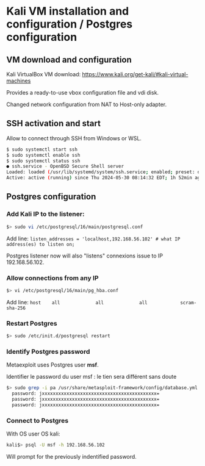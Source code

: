 # Kali VM installation and configuration / Postgres configuration


## VM download and configuration
Kali VirtualBox VM download: https://www.kali.org/get-kali/#kali-virtual-machines

Provides a ready-to-use vbox configuration file and vdi disk.

Changed network configuration from NAT to Host-only adapter.


## SSH activation and start

Allow to connect through SSH from Windows or WSL.

```bash
$ sudo systemctl start ssh
$ sudo systemctl enable ssh
$ sudo systemctl status ssh
● ssh.service - OpenBSD Secure Shell server
Loaded: loaded (/usr/lib/systemd/system/ssh.service; enabled; preset: disabled)
Active: active (running) since Thu 2024-05-30 08:14:32 EDT; 1h 52min ago
```

## Postgres configuration

### Add Kali IP to the listener:

```bash
$> sudo vi /etc/postgresql/16/main/postgresql.conf
```

Add line: `listen_addresses = 'localhost,192.168.56.102' # what IP address(es) to listen on;`

Postgres listener now will also "listens" connexions issue to IP 192.168.56.102.


### Allow connections from any IP

``` bash
$> vi /etc/postgresql/16/main/pg_hba.conf
```
Add line: `host    all             all             all            scram-sha-256`



### Restart Postgres

```bash
$> sudo /etc/init.d/postgresql restart
```

### Identify Postgres password

Metaexploit uses Postgres user **msf**.

Identifier le password du user msf : le tien sera différent sans doute
``` bash
$> sudo grep -i pa /usr/share/metasploit-framework/config/database.yml
  password: jxxxxxxxxxxxxxxxxxxxxxxxxxxxxxxxxxxxxxxxxxx=
  password: jxxxxxxxxxxxxxxxxxxxxxxxxxxxxxxxxxxxxxxxxxx=
  password: jxxxxxxxxxxxxxxxxxxxxxxxxxxxxxxxxxxxxxxxxxx=
```

### Connect to Postgres
With OS user OS kali:
```bash
kali$> psql -U msf -h 192.168.56.102
```
Will prompt for the previously indentified password.








